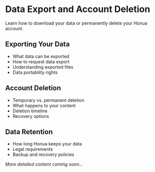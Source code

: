 # Data Export and Account Deletion

Learn how to download your data or permanently delete your Honua account.

## Exporting Your Data

- What data can be exported
- How to request data export
- Understanding exported files
- Data portability rights

## Account Deletion

- Temporary vs. permanent deletion
- What happens to your content
- Deletion timeline
- Recovery options

## Data Retention

- How long Honua keeps your data
- Legal requirements
- Backup and recovery policies

*More detailed content coming soon...*
